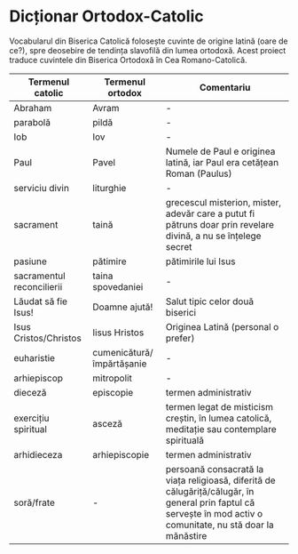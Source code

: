 # Dicționar Ortodox-Catolic
Vocabularul din Biserica Catolică folosește cuvinte de origine latină (oare de ce?), spre deosebire de tendința slavofilă din lumea ortodoxă. Acest proiect traduce cuvintele din Biserica Ortodoxă în Cea Romano-Catolică.

| Termenul catolic | Termenul ortodox |  Comentariu |
|------------------|------------------|      -      |
| Abraham          | Avram            |      -      |
| parabolă         | pildă            |      -      |
| Iob              | Iov              |      -      |
| Paul             | Pavel            | Numele de Paul e originea latină, iar Paul era cetățean Roman (Paulus) |
| serviciu divin   |  liturghie       | -            |
| sacrament        | taină            | grecescul misterion, mister, adevăr care a putut fi pătruns doar prin revelare divină, a nu se înțelege secret  |
| pasiune          | pătimire         | pătimirile lui Isus |
|  sacramentul reconcilierii | taina spovedaniei |  - |
| Lăudat să fie Isus!  | Doamne ajută! | Salut tipic celor două biserici  |
| Isus Cristos/Christos  | Iisus Hristos | Originea Latină (personal o prefer) |
| euharistie       | cumenicătură/împărtășanie           | - | 
| arhiepiscop      | mitropolit  | - |
| dieceză          | episcopie   | termen administrativ | 
| exercițiu spiritual | asceză   | termen legat de misticism creștin, în lumea catolică, meditație sau contemplare spirituală | 
| arhidieceza      | arhiepiscopie | termen administrativ |
| soră/frate      |       -         | persoană consacrată la viața religioasă, diferită de călugăriță/călugăr, în general prin faptul că servește în mod activ o comunitate, nu stă doar la mănăstire|
